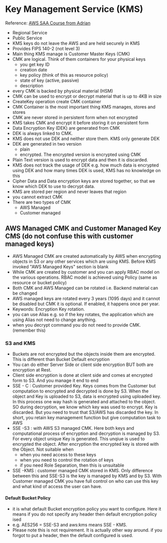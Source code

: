 # Key Management Service (KMS)

Reference: [AWS SAA Course from Adrian](https:://learn.cantrill.io)

* Regional Service
* Public Service
* KMS keys do not leave the AWS and are held securely in KMS
* Provides FIPS 140-2 (not level 3)
* Main thing KMS manage is Customer Master Keys (CMK)
* CMK are logical. Think of them containers for your physical keys
  * you get key ID
  * creation date
  * key policy (think of this as resource policy)
  * state of key (active, passive)
  * description
* every CMK is backed by physical material (HSM)
* CMK can be used to encrypt or decrypt material that is up to 4KB in size
* CreateKey operation create CMK container
* CMK Container is the most important thing KMS manages, stores and stores
* CMK are never stored in persistent form when not encrypted
* KMS takes CMK and encrypt it before storing it on persistent form
* Data Encryption Key (DEK) are generated from CMK
* DEK is always linked to CMK.
* KMS does not use DEK and neither store them. KMS only generate DEK
* DEK are generated in two version
  * plain
  * encrypted. The encrypted version is encrypted using CMK
* Plain Text version is used to encrypt data and then it is discarded.
* KMS does not track the usage of DEK e.g. how much data is encrypted using DEK and how many times DEK is used, KMS has no knowledge on this
* Cipher Data and Data encryption keys are stored together, so that we know which DEK to use to decrypt data.
* KMS are stored per region and never leaves that region
* you cannot extract CMK
* There are two types of CMK
  * AWS Managed
  * Customer managed

## AWS Managed CMK and Customer Managed Key CMS (do not confuse this with customer managed keys)

* AWS Managed CMK are created automatically by AWS when encrypting objects in S3 or any other services which are using KMS. Before KMS invoked "AWS Managed Keys" section is blank
* While CMK are created by customer and you can apply RBAC model on the various operations. RBAC model is achieved using Policy (same as resource or bucket policy)
* Both CMK and AWS Managed can be rotated i.e. Backend material can be changed
* AWS managed keys are rotated every 3 years (1095 days) and it cannot be disabled but CMK it is optional. If enabled, it happens once per year.
* Keywords: Encryption Key rotation.
* you can use Alias e.g. so if the key rotates, the application which are using Alias not need to change anything. 
* when you decrypt command you do not need to provide CMK. (remember this)

### S3 and KMS

* Buckets are not encrypted but the objects inside them are encrypted. This is different than Bucket Default encryption
* You can do either Server Side or client side encryption BUT both are encryption at Rest.
* Client side encryption is done at client side and comes at encrypted form to S3. And you manage it end to end
* SSE - C : Customer provided Key. Keys comes from the Customer but computation to encrypted and decrypted is done by S3. When the object and Key is uploaded to S3, data is encrypted using uploaded key. In this process one way hash is generated and attached to the object. SO during decryption, we know which key was used to encrypt. Key is discarded. But you need to trust that S3/AWS has discarded the key. In short, you retain key management function but give computation task to AWS
* SSE -S3 : with AWS S3 managed CMK. Here both keys and computational process of encryption and decryption is managed by S3. For every object unique Key is generated. This unqiue is used to encrypted the object. After encryption the encrypted key is stored with the Object. Not suitable when
  * when you need access to these keys
  * when you need to control the rotation of keys
  * if you need Role Separation, then this is unsuitable
* SSE -KMS : customer managed CMK stored in KMS. Only difference between this and SSE-S3 is the key is managed by KMS and by S3. With Customer managed CMK you have full control on who can use this key and what kind of access the user can have.

#### Default Bucket Policy

* it is what default Bucket encryption policy you want to configure. Here it means if you do not specify any header then default encryption policy ised
* e.g. AES256 = SSE-S3 and aws:kms means SSE - KMS. 
* Please note this is not requirement. It is actually other way around. if you forgot to put a header, then the default configured is used.